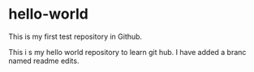 # hello-world
This is my first test repository in Github.

This i s my hello world  repository to learn git hub.  I have added a branc named readme edits. 
